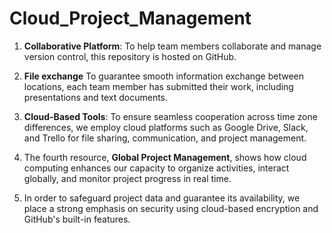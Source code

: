 # Cloud_Project_Management
1. **Collaborative Platform**: To help team members collaborate and manage version control, this repository is hosted on GitHub.

2. **File exchange** To guarantee smooth information exchange between locations, each team member has submitted their work, including presentations and text documents.

3. **Cloud-Based Tools**: To ensure seamless cooperation across time zone differences, we employ cloud platforms such as Google Drive, Slack, and Trello for file sharing, communication, and project management.

4. The fourth resource, **Global Project Management**, shows how cloud computing enhances our capacity to organize activities, interact globally, and monitor project progress in real time.

5. In order to safeguard project data and guarantee its availability, we place a strong emphasis on security using cloud-based encryption and GitHub's built-in features.
